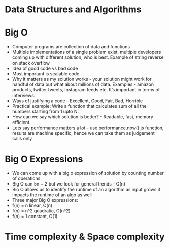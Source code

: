 # Data Structures and Algorithms

# Big O
- Computer programs are collection of data and functions
- Multiple implementations of a single problem exist, multiple developers coming up with different solution, who is best. Example of string reverse on stack overflow
- Idea of good code vs bad code
- Most important is scalable code
- Why it matters as my solution works - your solution might work for handful of data but what about millions of data. Examples - amazon products, twitter tweets, Instagram feeds etc. It’s important in terms of interviews.
- Ways of justifying a code - Excellent, Good, Fair, Bad, Horrible
- Practical example: Write a function that calculates sum of all the numbers starting from 1 upto N.
- How can we say which solution is better? - Readable, fast, memory efficient.
- Lets say performance matters a lot - use performance.now() js function, results are machine specific, hence we can take them as judgement calls only

# Big O Expressions
- We can come up with a big o expression of solution by counting number of operations
- Big O can 5n + 2 but we look for general trends - O(n)
- Bio O allows us to identify the runtime of an algorithm as input grows it impacts the runtime of an algo as well
- Three major Big O expressions:
- f(n) = n linear, O(n)
- f(n) = n^2 quadratic, O(n^2)
- f(n) = 1 constant, O(1)

# Time complexity & Space complexity


